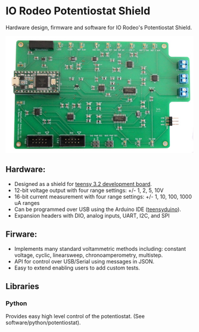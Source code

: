 # IO Rodeo Potentiostat Shield


Hardware design, firmware and software for IO Rodeo's Potentiostat Shield.  


![alt text](/images/pstat_shield_img_0.JPG)

## Hardware:

* Designed as a shield for  [teensy 3.2 development board](https://www.pjrc.com/teensy/teensy31.html).   
* 12-bit voltage output with four range settings:  +/- 1, 2, 5, 10V
* 16-bit current measurement with four  range settings: +/- 1, 10, 100, 1000 uA ranges
* Can be programmed over USB using the Arduino IDE ([teensyduino](https://www.pjrc.com/teensy/td_download.html)).  
* Expansion headers with DIO, analog inputs, UART, I2C, and SPI 

## Firware:

* Implements many standard voltammetric methods including: constant voltage, cyclic, linearsweep, chronoamperometry, multistep. 
* API for control over USB/Serial using messages in JSON. 
* Easy to extend enabling users to add custom tests. 

## Libraries

### Python

Provides easy high level control of the potentiostat. (See software/python/potentiostat).